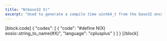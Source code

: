 ```yaml
---
title: "N(base32 X)"
excerpt: "Used to generate a compile time uint64_t from the base32 encoded string interpretation of X."
---
```

[block:code]
{
  "codes": [
    {
      "code": "#define N(X) eosio::string_to_name(#X)",
      "language": "cplusplus"
    }
  ]
}
[/block]